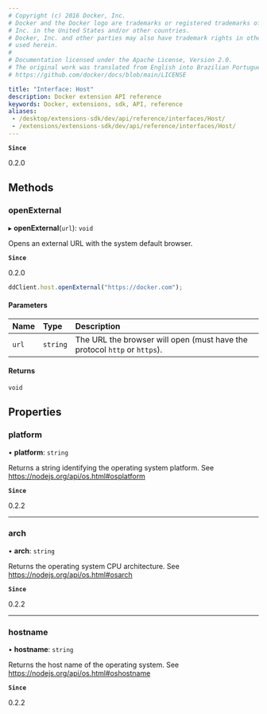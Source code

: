 ```yaml
---
# Copyright (c) 2016 Docker, Inc.
# Docker and the Docker logo are trademarks or registered trademarks of Docker,
# Inc. in the United States and/or other countries.
# Docker, Inc. and other parties may also have trademark rights in other terms
# used herein.
#
# Documentation licensed under the Apache License, Version 2.0.
# The original work was translated from English into Brazilian Portuguese.
# https://github.com/docker/docs/blob/main/LICENSE

title: "Interface: Host"
description: Docker extension API reference
keywords: Docker, extensions, sdk, API, reference
aliases: 
 - /desktop/extensions-sdk/dev/api/reference/interfaces/Host/
 - /extensions/extensions-sdk/dev/api/reference/interfaces/Host/
---
```

**`Since`**

0.2.0

## Methods

### openExternal

▸ **openExternal**(`url`): `void`

Opens an external URL with the system default browser.

**`Since`**

0.2.0

```typescript
ddClient.host.openExternal("https://docker.com");
```

#### Parameters

| Name | Type | Description |
| :------ | :------ | :------ |
| `url` | `string` | The URL the browser will open (must have the protocol `http` or `https`). |

#### Returns

`void`

## Properties

### platform

• **platform**: `string`

Returns a string identifying the operating system platform. See https://nodejs.org/api/os.html#osplatform

**`Since`**

0.2.2

___

### arch

• **arch**: `string`

Returns the operating system CPU architecture. See https://nodejs.org/api/os.html#osarch

**`Since`**

0.2.2

___

### hostname

• **hostname**: `string`

Returns the host name of the operating system. See https://nodejs.org/api/os.html#oshostname

**`Since`**

0.2.2
